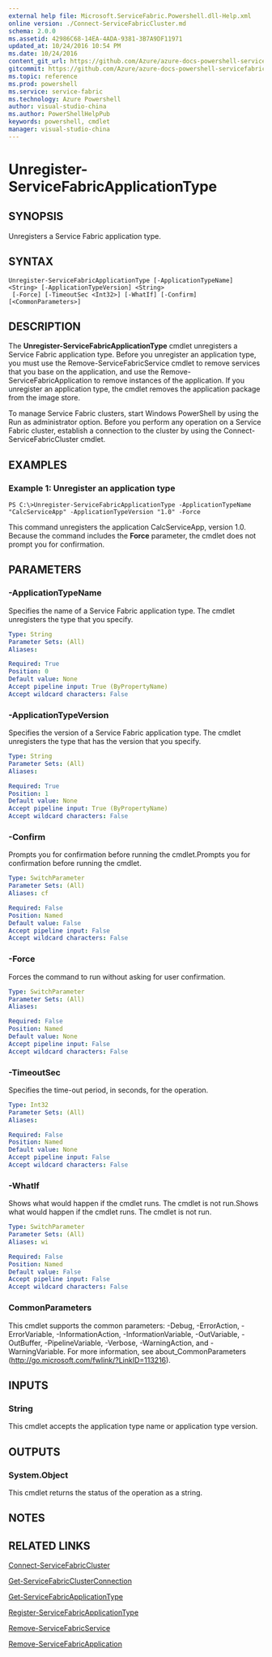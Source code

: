 ```yaml
---
external help file: Microsoft.ServiceFabric.Powershell.dll-Help.xml
online version: ./Connect-ServiceFabricCluster.md
schema: 2.0.0
ms.assetid: 42986C68-14EA-4ADA-9381-3B7A9DF11971
updated_at: 10/24/2016 10:54 PM
ms.date: 10/24/2016
content_git_url: https://github.com/Azure/azure-docs-powershell-servicefabric/blob/master/Service-Fabric-cmdlets/ServiceFabric/vlatest/Unregister-ServiceFabricApplicationType.md
gitcommit: https://github.com/Azure/azure-docs-powershell-servicefabric/blob/865a3e19e58e9be5871c4d9834591e4ba1c1b9ec/Service-Fabric-cmdlets/ServiceFabric/vlatest/Unregister-ServiceFabricApplicationType.md
ms.topic: reference
ms.prod: powershell
ms.service: service-fabric
ms.technology: Azure Powershell
author: visual-studio-china
ms.author: PowerShellHelpPub
keywords: powershell, cmdlet
manager: visual-studio-china
---
```


# Unregister-ServiceFabricApplicationType

## SYNOPSIS
Unregisters a Service Fabric application type.

## SYNTAX

```
Unregister-ServiceFabricApplicationType [-ApplicationTypeName] <String> [-ApplicationTypeVersion] <String>
 [-Force] [-TimeoutSec <Int32>] [-WhatIf] [-Confirm] [<CommonParameters>]
```

## DESCRIPTION
The **Unregister-ServiceFabricApplicationType** cmdlet unregisters a Service Fabric application type.
Before you unregister an application type, you must use the Remove-ServiceFabricService cmdlet to remove services that you base on the application, and use the Remove-ServiceFabricApplication to remove instances of the application.
If you unregister an application type, the cmdlet removes the application package from the image store.

To manage Service Fabric clusters, start Windows PowerShell by using the Run as administrator option.
Before you perform any operation on a Service Fabric cluster, establish a connection to the cluster by using the Connect-ServiceFabricCluster cmdlet.

## EXAMPLES

### Example 1: Unregister an application type
```
PS C:\>Unregister-ServiceFabricApplicationType -ApplicationTypeName "CalcServiceApp" -ApplicationTypeVersion "1.0" -Force
```

This command unregisters the application CalcServiceApp, version 1.0.
Because the command includes the **Force** parameter, the cmdlet does not prompt you for confirmation.

## PARAMETERS

### -ApplicationTypeName
Specifies the name of a Service Fabric application type.
The cmdlet unregisters the type that you specify.

```yaml
Type: String
Parameter Sets: (All)
Aliases: 

Required: True
Position: 0
Default value: None
Accept pipeline input: True (ByPropertyName)
Accept wildcard characters: False
```

### -ApplicationTypeVersion
Specifies the version of a Service Fabric application type.
The cmdlet unregisters the type that has the version that you specify.

```yaml
Type: String
Parameter Sets: (All)
Aliases: 

Required: True
Position: 1
Default value: None
Accept pipeline input: True (ByPropertyName)
Accept wildcard characters: False
```

### -Confirm
Prompts you for confirmation before running the cmdlet.Prompts you for confirmation before running the cmdlet.

```yaml
Type: SwitchParameter
Parameter Sets: (All)
Aliases: cf

Required: False
Position: Named
Default value: False
Accept pipeline input: False
Accept wildcard characters: False
```

### -Force
Forces the command to run without asking for user confirmation.

```yaml
Type: SwitchParameter
Parameter Sets: (All)
Aliases: 

Required: False
Position: Named
Default value: None
Accept pipeline input: False
Accept wildcard characters: False
```

### -TimeoutSec
Specifies the time-out period, in seconds, for the operation.

```yaml
Type: Int32
Parameter Sets: (All)
Aliases: 

Required: False
Position: Named
Default value: None
Accept pipeline input: False
Accept wildcard characters: False
```

### -WhatIf
Shows what would happen if the cmdlet runs.
The cmdlet is not run.Shows what would happen if the cmdlet runs.
The cmdlet is not run.

```yaml
Type: SwitchParameter
Parameter Sets: (All)
Aliases: wi

Required: False
Position: Named
Default value: False
Accept pipeline input: False
Accept wildcard characters: False
```

### CommonParameters
This cmdlet supports the common parameters: -Debug, -ErrorAction, -ErrorVariable, -InformationAction, -InformationVariable, -OutVariable, -OutBuffer, -PipelineVariable, -Verbose, -WarningAction, and -WarningVariable. For more information, see about_CommonParameters (http://go.microsoft.com/fwlink/?LinkID=113216).

## INPUTS

### String
This cmdlet accepts the application type name or application type version.

## OUTPUTS

### System.Object
This cmdlet returns the status of the operation as a string.

## NOTES

## RELATED LINKS

[Connect-ServiceFabricCluster](xref:ServiceFabric/vlatest/Connect-ServiceFabricCluster.md)

[Get-ServiceFabricClusterConnection](xref:ServiceFabric/vlatest/Get-ServiceFabricClusterConnection.md)

[Get-ServiceFabricApplicationType](xref:ServiceFabric/vlatest/Get-ServiceFabricApplicationType.md)

[Register-ServiceFabricApplicationType](xref:ServiceFabric/vlatest/Register-ServiceFabricApplicationType.md)

[Remove-ServiceFabricService](xref:ServiceFabric/vlatest/Remove-ServiceFabricService.md)

[Remove-ServiceFabricApplication](xref:ServiceFabric/vlatest/Remove-ServiceFabricApplication.md)


